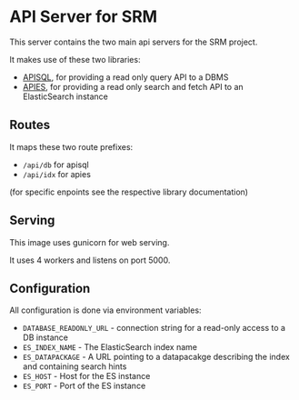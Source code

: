 # API Server for SRM

This server contains the two main api servers for the SRM project.

It makes use of these two libraries:
- [APISQL](https://github.com/dataspot/apisql), for providing a read only query API to a DBMS
- [APIES](https://github.com/OpenBudget/apies), for providing a read only search and fetch API to an ElasticSearch instance

## Routes

It maps these two route prefixes:
- `/api/db` for apisql
- `/api/idx` for apies

(for specific enpoints see the respective library documentation)

## Serving

This image uses gunicorn for web serving.

It uses 4 workers and listens on port 5000.

## Configuration

All configuration is done via environment variables:
- `DATABASE_READONLY_URL` - connection string for a read-only access to a DB instance
- `ES_INDEX_NAME` - The ElasticSearch index name
- `ES_DATAPACKAGE` - A URL pointing to a datapacakge describing the index and containing search hints
- `ES_HOST` - Host for the ES instance
- `ES_PORT` - Port of the ES instance